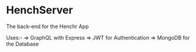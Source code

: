 # HenchServer
The back-end for the Henchr App 

Uses:-
=> GraphQL with Express
=> JWT for Authentication
=> MongoDB for the Database
